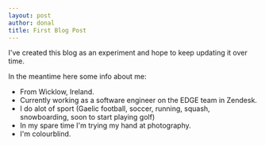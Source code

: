 ```yaml
---
layout: post
author: donal
title: First Blog Post
---
```

I've created this blog as an experiment and hope to keep updating it over time.

In the meantime here some info about me:

* From Wicklow, Ireland.
* Currently working as a software engineer on the EDGE team in Zendesk.
* I do alot of sport (Gaelic football, soccer, running, squash, snowboarding, soon to start playing golf)
* In my spare time I'm trying my hand at photography. 
* I'm colourblind.
